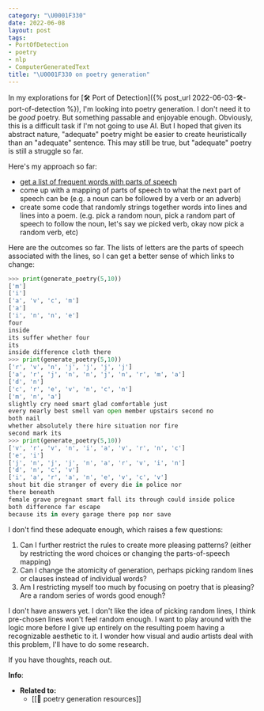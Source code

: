```yaml
---
category: "\U0001F330"
date: 2022-06-08
layout: post
tags:
- PortOfDetection
- poetry
- nlp
- ComputerGeneratedText
title: "\U0001F330 on poetry generation"
---
```


In my explorations for [🛠️ Port of Detection]({% post_url 2022-06-03-🛠️-port-of-detection %}), I'm looking into poetry generation. I don't need it to be _good_ poetry. But something passable and enjoyable enough. Obviously, this is a difficult task if I'm not going to use AI. But I hoped that given its abstract nature, "adequate" poetry might be easier to create heuristically than an "adequate" sentence. This may still be true, but "adequate" poetry is still a struggle so far.

Here's my approach so far:
- [get a list of frequent words with parts of speech](https://www.wordfrequency.info/samples/lemmas_60k.txt) 
- come up with a mapping of parts of speech to what the next part of speech can be (e.g. a noun can be followed by a verb or an adverb)
- create some code that randomly strings together words into lines and lines into a poem. (e.g. pick a random noun, pick a random part of speech to follow the noun, let's say we picked verb, okay now pick a random verb, etc)

Here are the outcomes so far. The lists of letters are the parts of speech associated with the lines, so I can get a better sense of which links to change:
```python
>>> print(generate_poetry(5,10))
['m']
['i']
['a', 'v', 'c', 'm']
['a']
['i', 'n', 'n', 'e']
four
inside
its suffer whether four
its
inside difference cloth there
>>> print(generate_poetry(5,10))
['r', 'v', 'n', 'j', 'j', 'j', 'j']
['a', 'r', 'j', 'n', 'n', 'j', 'n', 'r', 'm', 'a']
['d', 'n']
['c', 'r', 'e', 'v', 'n', 'c', 'n']
['m', 'n', 'a']
slightly cry need smart glad comfortable just
every nearly best smell van open member upstairs second no
both nail
whether absolutely there hire situation nor fire
second mark its
>>> print(generate_poetry(5,10))
['v', 'r', 'v', 'n', 'i', 'a', 'v', 'r', 'n', 'c']
['e', 'i']
['j', 'n', 'j', 'j', 'n', 'a', 'r', 'v', 'i', 'n']
['d', 'n', 'c', 'v']
['i', 'a', 'r', 'a', 'n', 'e', 'v', 'c', 'v']
shout bit die stranger of every die in police nor
there beneath
female grave pregnant smart fall its through could inside police
both difference far escape
because its in every garage there pop nor save
```

I don't find these adequate enough, which raises a few questions:
1. Can I further restrict the rules to create more pleasing patterns? (either by restricting the word choices or changing the parts-of-speech mapping)
2. Can I change the atomicity of generation, perhaps picking random lines or clauses instead of individual words?
3. Am I restricting myself too much by focusing on poetry that is pleasing? Are a random series of words good enough?

I don't have answers yet. I don't like the idea of picking random lines, I think pre-chosen lines won't feel random enough. I want to play around with the logic more before I give up entirely on the resulting poem having a recognizable aesthetic to it. I wonder how visual and audio artists deal with this problem, I'll have to do some research.

If you have thoughts, reach out.

**Info**:
- **Related to:**
	- [[🌰 poetry generation resources]]